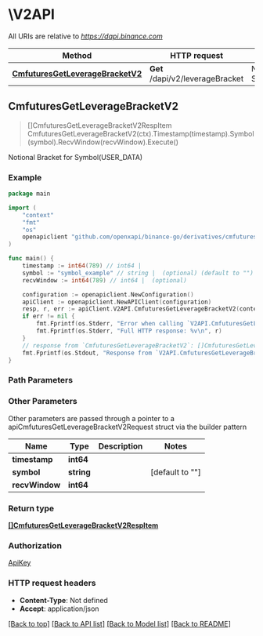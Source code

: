 # \V2API

All URIs are relative to *https://dapi.binance.com*

Method | HTTP request | Description
------------- | ------------- | -------------
[**CmfuturesGetLeverageBracketV2**](V2API.md#CmfuturesGetLeverageBracketV2) | **Get** /dapi/v2/leverageBracket | Notional Bracket for Symbol(USER_DATA)



## CmfuturesGetLeverageBracketV2

> []CmfuturesGetLeverageBracketV2RespItem CmfuturesGetLeverageBracketV2(ctx).Timestamp(timestamp).Symbol(symbol).RecvWindow(recvWindow).Execute()

Notional Bracket for Symbol(USER_DATA)



### Example

```go
package main

import (
	"context"
	"fmt"
	"os"
	openapiclient "github.com/openxapi/binance-go/derivatives/cmfutures"
)

func main() {
	timestamp := int64(789) // int64 | 
	symbol := "symbol_example" // string |  (optional) (default to "")
	recvWindow := int64(789) // int64 |  (optional)

	configuration := openapiclient.NewConfiguration()
	apiClient := openapiclient.NewAPIClient(configuration)
	resp, r, err := apiClient.V2API.CmfuturesGetLeverageBracketV2(context.Background()).Timestamp(timestamp).Symbol(symbol).RecvWindow(recvWindow).Execute()
	if err != nil {
		fmt.Fprintf(os.Stderr, "Error when calling `V2API.CmfuturesGetLeverageBracketV2``: %v\n", err)
		fmt.Fprintf(os.Stderr, "Full HTTP response: %v\n", r)
	}
	// response from `CmfuturesGetLeverageBracketV2`: []CmfuturesGetLeverageBracketV2RespItem
	fmt.Fprintf(os.Stdout, "Response from `V2API.CmfuturesGetLeverageBracketV2`: %v\n", resp)
}
```

### Path Parameters



### Other Parameters

Other parameters are passed through a pointer to a apiCmfuturesGetLeverageBracketV2Request struct via the builder pattern


Name | Type | Description  | Notes
------------- | ------------- | ------------- | -------------
 **timestamp** | **int64** |  | 
 **symbol** | **string** |  | [default to &quot;&quot;]
 **recvWindow** | **int64** |  | 

### Return type

[**[]CmfuturesGetLeverageBracketV2RespItem**](CmfuturesGetLeverageBracketV2RespItem.md)

### Authorization

[ApiKey](../README.md#ApiKey)

### HTTP request headers

- **Content-Type**: Not defined
- **Accept**: application/json

[[Back to top]](#) [[Back to API list]](../README.md#documentation-for-api-endpoints)
[[Back to Model list]](../README.md#documentation-for-models)
[[Back to README]](../README.md)

